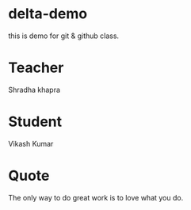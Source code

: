 # delta-demo
this is demo for git &amp; github class.
  

  # Teacher
  Shradha khapra

  # Student
  Vikash Kumar

 # Quote
  The only way to do great work is to love what you do.